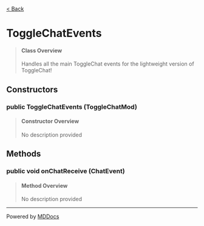 [< Back](README.md)
# ToggleChatEvents #
>#### Class Overview ####
>Handles all the main ToggleChat events for the lightweight
      version of ToggleChat!
## Constructors ##
### public ToggleChatEvents (ToggleChatMod) ###
>#### Constructor Overview ####
>No description provided
>
## Methods ##
### public void onChatReceive (ChatEvent) ###
>#### Method Overview ####
>No description provided
>

---
Powered by [MDDocs](https://github.com/VRCube/MDDocs)